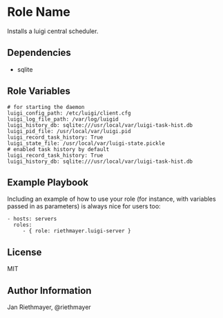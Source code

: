 # Role Name

Installs a luigi central scheduler.

## Dependencies

* sqlite

## Role Variables


    # for starting the daemon
    luigi_config_path: /etc/luigi/client.cfg
    luigi_log_file_path: /var/log/luigid
    luigi_history_db: sqlite:///usr/local/var/luigi-task-hist.db
    luigi_pid_file: /usr/local/var/luigi.pid
    luigi_record_task_history: True
    luigi_state_file: /usr/local/var/luigi-state.pickle
    # enabled task history by default
    luigi_record_task_history: True
    luigi_history_db: sqlite:///usr/local/var/luigi-task-hist.db

## Example Playbook

Including an example of how to use your role (for instance, with variables passed in as parameters) is always nice for users too:

    - hosts: servers
      roles:
         - { role: riethmayer.luigi-server }

## License

MIT

## Author Information

Jan Riethmayer, @riethmayer
